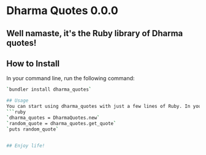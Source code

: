 # Dharma Quotes 0.0.0

## Well namaste, it's the Ruby library of Dharma quotes!

## How to Install
In your command line, run the following command:
```bash
`bundler install dharma_quotes`

## Usage
You can start using dharma_quotes with just a few lines of Ruby. In your Ruby file, type the following:
```ruby
`dharma_quotes = DharmaQuotes.new`
`random_quote = dharma_quotes.get_quote`
`puts random_quote`


## Enjoy life!